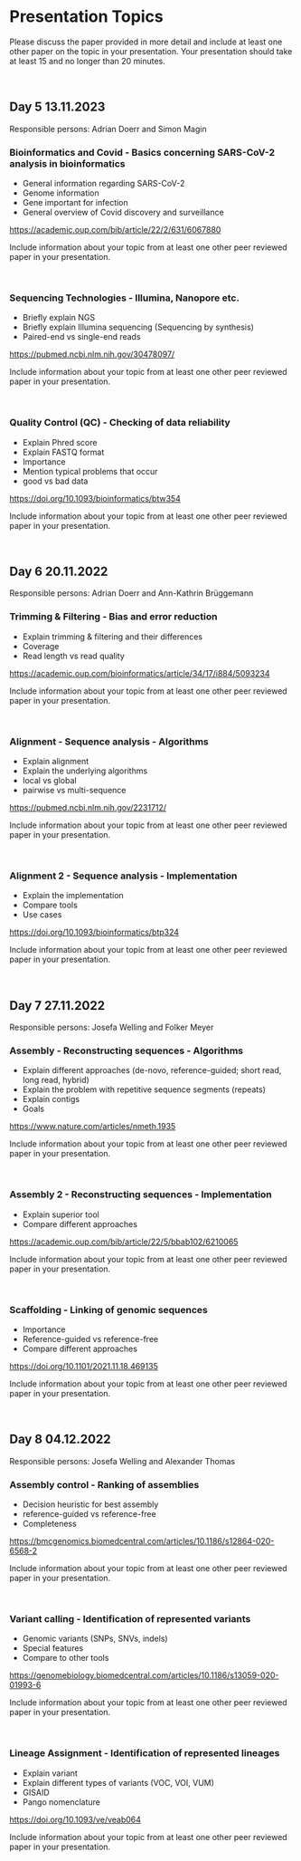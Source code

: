 # Presentation Topics

Please discuss the paper provided in more detail and include at least one other paper on the topic in your presentation. Your presentation should take at least 15 and no longer than 20 minutes. 

&nbsp;

## Day 5 13.11.2023

Responsible persons: Adrian Doerr and Simon Magin

### Bioinformatics and Covid - Basics concerning SARS-CoV-2 analysis in bioinformatics

* General information regarding SARS-CoV-2
* Genome information
* Gene important for infection
* General overview of Covid discovery and surveillance

https://academic.oup.com/bib/article/22/2/631/6067880

Include information about your topic from at least one other peer reviewed paper in your presentation.

&nbsp;

### Sequencing Technologies - Illumina, Nanopore etc.

* Briefly explain NGS
* Briefly explain Illumina sequencing (Sequencing by synthesis)
* Paired-end vs single-end reads

https://pubmed.ncbi.nlm.nih.gov/30478097/

Include information about your topic from at least one other peer reviewed paper in your presentation.

&nbsp;

### Quality Control (QC) - Checking of data reliability

* Explain Phred score
* Explain FASTQ format
* Importance
* Mention typical problems that occur
* good vs bad data

https://doi.org/10.1093/bioinformatics/btw354

Include information about your topic from at least one other peer reviewed paper in your presentation.

&nbsp;

## Day 6 20.11.2022

Responsible persons: Adrian Doerr and Ann-Kathrin Brüggemann

### Trimming & Filtering - Bias and error reduction

* Explain trimming & filtering and their differences
* Coverage
* Read length vs read quality

https://academic.oup.com/bioinformatics/article/34/17/i884/5093234

Include information about your topic from at least one other peer reviewed paper in your presentation.

&nbsp;

### Alignment - Sequence analysis - Algorithms

* Explain alignment
* Explain the underlying algorithms
* local vs global
* pairwise vs multi-sequence

https://pubmed.ncbi.nlm.nih.gov/2231712/

Include information about your topic from at least one other peer reviewed paper in your presentation.

&nbsp;

### Alignment 2 - Sequence analysis - Implementation

* Explain the implementation
* Compare tools
* Use cases

https://doi.org/10.1093/bioinformatics/btp324

Include information about your topic from at least one other peer reviewed paper in your presentation.

&nbsp;

## Day 7 27.11.2022

Responsible persons: Josefa Welling and Folker Meyer

### Assembly - Reconstructing sequences - Algorithms

* Explain different approaches (de-novo, reference-guided; short read, long read, hybrid)
* Explain the problem with repetitive sequence segments (repeats)
* Explain contigs
* Goals

https://www.nature.com/articles/nmeth.1935

Include information about your topic from at least one other peer reviewed paper in your presentation.

&nbsp;

### Assembly 2 - Reconstructing sequences - Implementation

* Explain superior tool
* Compare different approaches

https://academic.oup.com/bib/article/22/5/bbab102/6210065

Include information about your topic from at least one other peer reviewed paper in your presentation.

&nbsp;

### Scaffolding - Linking of genomic sequences

* Importance
* Reference-guided vs reference-free
* Compare different approaches

https://doi.org/10.1101/2021.11.18.469135

Include information about your topic from at least one other peer reviewed paper in your presentation.

&nbsp;

## Day 8 04.12.2022

Responsible persons: Josefa Welling and Alexander Thomas

### Assembly control - Ranking of assemblies

* Decision heuristic for best assembly
* reference-guided vs reference-free
* Completeness

https://bmcgenomics.biomedcentral.com/articles/10.1186/s12864-020-6568-2

Include information about your topic from at least one other peer reviewed paper in your presentation.

&nbsp;

### Variant calling - Identification of represented variants

* Genomic variants (SNPs, SNVs, indels)
* Special features
* Compare to other tools

https://genomebiology.biomedcentral.com/articles/10.1186/s13059-020-01993-6

Include information about your topic from at least one other peer reviewed paper in your presentation.

&nbsp;

### Lineage Assignment - Identification of represented lineages

* Explain variant
* Explain different types of variants (VOC, VOI, VUM)
* GISAID
* Pango nomenclature

https://doi.org/10.1093/ve/veab064

Include information about your topic from at least one other peer reviewed paper in your presentation.
